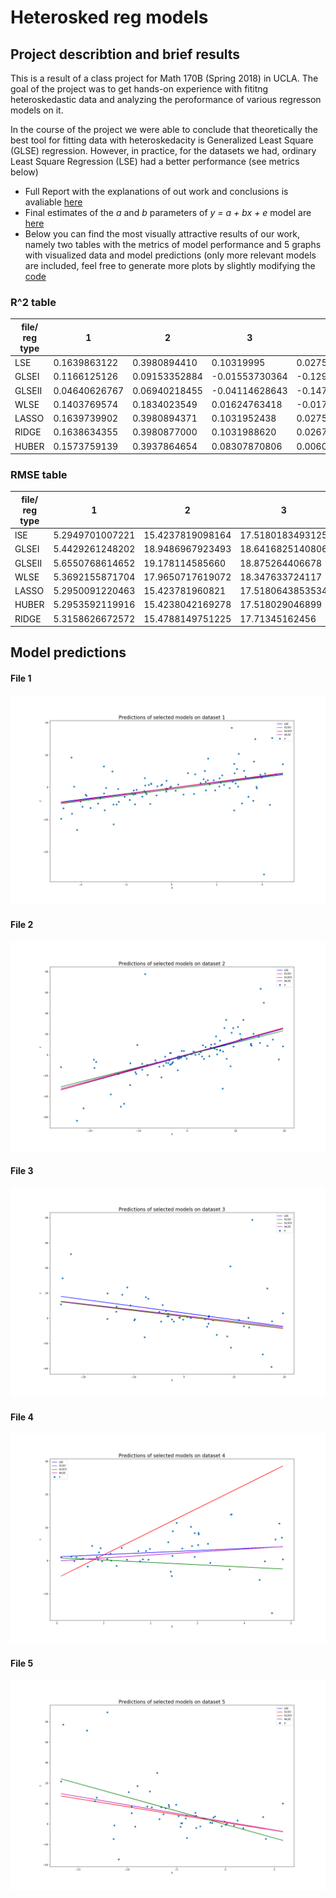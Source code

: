 # Heterosked reg models

## Project describtion and brief results
This is a result of a class project for Math 170B (Spring 2018) in UCLA. The goal of the project was to get hands-on experience  with  fititng heteroskedastic data and analyzing the peroformance of various regresson models on it.

In the  course of the project we were able to conclude that theoretically the best tool for fitting data with  heteroskedacity is  Generalized Least Square (GLSE) regression. However, in  practice, for the datasets we had, ordinary Least Square Regression (LSE) had a better performance (see metrics below)

* Full Report with the explanations of out work and conclusions is  avaliable [here](/Report/Final-report.pdf)
* Final estimates of the  *a* and  *b* parameters  of  *y = a + bx + e* model are [here](/parameter-estimations.csv)
* Below  you can find the most visually attractive results  of our work, namely two tables with the metrics of model performance  and 5 graphs with visualized data and model predictions (only more relevant models are included,  feel free to generate more plots by slightly modifying the [code](/main.py)

### R^2 table

| file/ reg type            | 1            | 2            | 3             | 4              | 5            |
| ------------------------- | ------------ | ------------ | ------------- | -------------- | ------------ |
| LSE                        | 0.1639863122  | 0.3980894410  | 0.10319995    | 0.0275947359   | 0.280575792    |
| GLSEI                      |  0.1166125126  | 0.09153352884 | -0.01553730364 | -0.1297663105  | -0.1286472674 |
| GLSEII                     | 0.04640626767 | 0.06940218455 | -0.04114628643 | -0.1472103778  | 0.280575792 |
| WLSE                    | 0.1403769574  | 0.1834023549  | 0.01624763418  | -0.01781630477 | -0.04060542850 |
| LASSO                    |0.1639739902  | 0.3980894371 | 0.1031952438   | 0.02759473565  | 0.2805757898 |
| RIDGE                    |0.1638634355 | 0.3980877000  | 0.1031988620   | 0.02670308780  | 0.2805165134 |
| HUBER                     | 0.1573759139  | 0.3937864654  | 0.08307870806  | 0.006033289644 | 0.2581856714   |

### RMSE table 

| file/ reg type | 1                 | 2                  | 3                  | 4                  | 5                  |
|----------------|-------------------|--------------------|--------------------|--------------------|--------------------|
| lSE            | 5.2949701007221 | 15.4237819098164 | 17.5180183493125 | 5.07326984135883 | 11.1023251073797 |
| GLSEI          | 5.4429261248202 | 18.9486967923493 | 18.6416825140806 | 5.468379190303   | 13.9059458626989 |
| GLSEII         | 5.6550768614652 | 19.178114585660  | 18.875264406678  | 5.5104345123976  | 11.1023251073797 |
| WLSE           | 5.3692155871704 | 17.9650717619072 | 18.347633724117  | 5.1903783156856  | 13.3525576166922 |
| LASSO          | 5.2950091220463 | 15.423781960821  | 17.5180643853534 | 5.0732698420786  | 11.1023251290293 |
| HUBER          | 5.2953592119916 | 15.4238042169278 | 17.518029046899  | 5.0755952787186  | 11.1027825033413 |
| RIDGE          | 5.3158626672572 | 15.4788149751225 | 17.71345162456   | 5.1292070631290  | 11.2737662497784 |

## Model predictions
#### File 1
![pred_plot_1](pred_plot_1_upd.png)
#### File 2
![pred_plot_2](pred_plot_2_upd.png)
#### File 3
![pred_plot_3](pred_plot_3_upd.png)
#### File 4
![pred_plot_4](pred_plot_4_upd.png)
#### File 5
![pred_plot_5](pred_plot_5_upd.png)
